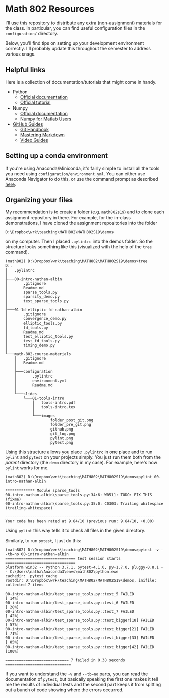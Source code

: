 # Math 802 Resources

I'll use this repository to distribute any extra (non-assignment) materials for the class.  In particular, you can find useful configuration files in the ``configuration/`` directory.

Below, you'll find tips on setting up your development environment correctly.  I'll probably update this throughout the semester to address various snags.

## Helpful links

Here is a collection of documentation/tutorials that might come in handy.

- Python
    - [Official documentation](https://docs.python.org/3/)
    - [Official tutorial](https://docs.python.org/3/tutorial/index.html)
- Numpy
    - [Official documentation](https://docs.scipy.org/doc/numpy/)
    - [Numpy for Matlab Users](https://docs.scipy.org/doc/numpy-1.15.0/user/numpy-for-matlab-users.html)
- [GitHub Guides](https://guides.github.com/)
    - [Git Handbook](https://guides.github.com/introduction/git-handbook/)
    - [Mastering Markdown](https://guides.github.com/features/mastering-markdown/)
    - [Video Guides](https://www.youtube.com/githubguides)

## Setting up a conda environment

If you're using Anaconda/Miniconda, it's fairly simple to install all the tools you need using ``configuration/environment.yml``.  You can either use Anaconda Navigator to do this, or use the command prompt as described [here](https://conda.io/docs/user-guide/tasks/manage-environments.html#creating-an-environment-from-an-environment-yml-file).

## Organizing your files

My recommendation is to create a folder (e.g. ``math802s19``) and to clone each assignment repository in there. For example, for the in-class demonstrations, I have cloned the assignment repositories into the folder

``D:\Dropbox\wrk\teaching\MATH802\MATH802S19\demos``

on my computer.  Then I placed ``.pylintrc`` into the demos folder.  So the structure looks something like this (visualized with the help of the ``tree`` command).

    (math802) D:\Dropbox\wrk\teaching\MATH802\MATH802S19\demos>tree
    D:.
    │   .pylintrc
    │
    ├───00-intro-nathan-albin
    │       .gitignore
    │       Readme.md
    │       sparse_tools.py
    │       sparsity_demo.py
    │       test_sparse_tools.py
    │
    ├───01-1d-elliptic-fd-nathan-albin
    │       .gitignore
    │       convergence_demo.py
    │       elliptic_tools.py
    │       fd_tools.py
    │       Readme.md
    │       test_elliptic_tools.py
    │       test_fd_tools.py
    │       timing_demo.py
    │
    └───math-802-course-materials
        │   .gitignore
        │   Readme.md
        │
        ├───configuration
        │       .pylintrc
        │       environment.yml
        │       Readme.md
        │
        └───slides
            └───01-tools-intro
                │   tools-intro.pdf
                │   tools-intro.tex
                │
                └───images
                        folder_post_git.png
                        folder_pre_git.png
                        github.png
                        git_log.png
                        pylint.png
                        pytest.png

Using this structure allows you place ``.pylintrc`` in one place and to run ``pylint`` and ``pytest`` on your projects simply.  You just run them both from the *parent* directory (the ``demo`` directory in my case).  For example, here's how ``pylint`` works for me.

    (math802) D:\Dropbox\wrk\teaching\MATH802\MATH802S19\demos>pylint 00-intro-nathan-albin

    ************* Module sparse_tools
    00-intro-nathan-albin\sparse_tools.py:34:6: W0511: TODO: FIX THIS (fixme)
    00-intro-nathan-albin\sparse_tools.py:35:0: C0303: Trailing whitespace (trailing-whitespace)

    ------------------------------------------------------------------
    Your code has been rated at 9.84/10 (previous run: 9.84/10, +0.00)

Using ``pylint`` this way tells it to check all files in the given directory.

Similarly, to run ``pytest``, I just do this:

    (math802) D:\Dropbox\wrk\teaching\MATH802\MATH802S19\demos>pytest -v --tb=no 00-intro-nathan-albin
    =============================== test session starts ===============================
    platform win32 -- Python 3.7.1, pytest-4.1.0, py-1.7.0, pluggy-0.8.1 -- C:\Users\natha\Anaconda3\envs\math802\python.exe
    cachedir: .pytest_cache
    rootdir: D:\Dropbox\wrk\teaching\MATH802\MATH802S19\demos, inifile:
    collected 7 items

    00-intro-nathan-albin/test_sparse_tools.py::test_5 FAILED                    [ 14%]
    00-intro-nathan-albin/test_sparse_tools.py::test_6 FAILED                    [ 28%]
    00-intro-nathan-albin/test_sparse_tools.py::test_7 FAILED                    [ 42%]
    00-intro-nathan-albin/test_sparse_tools.py::test_bigger[18] FAILED           [ 57%]
    00-intro-nathan-albin/test_sparse_tools.py::test_bigger[21] FAILED           [ 71%]
    00-intro-nathan-albin/test_sparse_tools.py::test_bigger[33] FAILED           [ 85%]
    00-intro-nathan-albin/test_sparse_tools.py::test_bigger[42] FAILED           [100%]

    ============================ 7 failed in 0.38 seconds =============================

If you want to understand the `-v` and `--tb=no` parts, you can read the documentation of ``pytest``, but basically speaking the first one makes it tell me the results of individual tests and the second part keeps it from spitting out a bunch of code showing where the errors occurred.